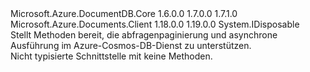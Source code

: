 <Type Name="IDocumentQuery" FullName="Microsoft.Azure.Documents.Linq.IDocumentQuery">
  <TypeSignature Language="C#" Value="public interface IDocumentQuery : IDisposable" />
  <TypeSignature Language="ILAsm" Value=".class public interface auto ansi abstract IDocumentQuery implements class System.IDisposable" />
  <TypeSignature Language="DocId" Value="T:Microsoft.Azure.Documents.Linq.IDocumentQuery" />
  <TypeSignature Language="VB.NET" Value="Public Interface IDocumentQuery&#xA;Implements IDisposable" />
  <TypeSignature Language="F#" Value="type IDocumentQuery = interface&#xA;    interface IDisposable" />
  <AssemblyInfo>
    <AssemblyName>Microsoft.Azure.DocumentDB.Core</AssemblyName>
    <AssemblyVersion>1.6.0.0</AssemblyVersion>
    <AssemblyVersion>1.7.0.0</AssemblyVersion>
    <AssemblyVersion>1.7.1.0</AssemblyVersion>
  </AssemblyInfo>
  <AssemblyInfo>
    <AssemblyName>Microsoft.Azure.Documents.Client</AssemblyName>
    <AssemblyVersion>1.18.0.0</AssemblyVersion>
    <AssemblyVersion>1.19.0.0</AssemblyVersion>
  </AssemblyInfo>
  <Interfaces>
    <Interface>
      <InterfaceName>System.IDisposable</InterfaceName>
    </Interface>
  </Interfaces>
  <Docs>
    <summary>
            Stellt Methoden bereit, die abfragenpaginierung und asynchrone Ausführung im Azure-Cosmos-DB-Dienst zu unterstützen.
            </summary>
    <remarks>
            Nicht typisierte Schnittstelle mit keine Methoden.
            </remarks>
  </Docs>
  <Members />
</Type>